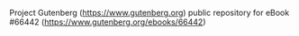 Project Gutenberg (https://www.gutenberg.org) public repository for
eBook #66442 (https://www.gutenberg.org/ebooks/66442)
